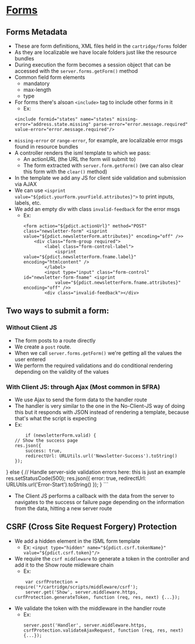 # [Forms](https://developer.salesforce.com/docs/commerce/b2c-commerce/guide/b2c-forms.html)

## Forms Metadata
- These are form definitions, XML files held in the `cartridge/forms` folder
- As they are localizable we have locale folders just like the resource bundles
- During execution the form becomes a session object that can be accessed with the `server.forms.getForm()` method
- Common field form elements
    - mandatory
    - max-length
    - type
- For forms there's alsoan `<include>` tag to include other forms in it
    - Ex:
    ```
    <include formid="states" name="states" missing-error="address.state.missing" parse-error="error.message.required" value-error="error.message.required"/>
    ```
- `missing-error` or `range-error`, for example, are localizable error msgs found in resource bundles
- A controller renders the isml template to which we pass:
    - An actionURL (the URL the form will submit to)
    - The form extracted with `server.form.getForm()` (we can also clear this form with the `clear()` method)
- In the template we add any JS for client side validation and submission via AJAX
- We can use `<isprint value="${pdict.yourForm.yourField.attributes}">` to print inputs, labels, etc.
- We add an empty div with class `invalid-feedback` for the error msgs
    - Ex:
        ```
        <form action="${pdict.actionUrl}" method="POST" class="newsletter-form" <isprint value="${pdict.newsletterForm.attributes}" encoding="off" />>
            <div class="form-group required">
                <label class="form-control-label">
                    <isprint value="${pdict.newsletterForm.fname.label}" encoding="htmlcontent" />
                </label>
                <input type="input" class="form-control" id="newsletter-form-fname" <isprint
                    value="${pdict.newsletterForm.fname.attributes}" encoding="off" />>
                <div class="invalid-feedback"></div>
        ```
## Two ways to submit a form:

### Without Client JS 
- The form posts to a route directly
- We create a `post` route.
- When we call `server.forms.getForm()` we're getting all the values the user entered
- We perform the required validations and do conditional rendering depending on the validity of the values

### With Client JS: through Ajax (Most common in SFRA)
- We use Ajax to send the form data to the handler route
- The handler is very similar to the one in the No-Client-JS way of doing this but it responds with JSON instead of rendering a template, because that's what the script is expecting
- Ex:
    ```
        if (newsletterForm.valid) {
    // Show the success page
    res.json({
        success: true,
        redirectUrl: URLUtils.url('Newsletter-Success').toString()
    });
} else {
    // Handle server-side validation errors here: this is just an example
    res.setStatusCode(500);
    res.json({
        error: true,
        redirectUrl: URLUtils.url('Error-Start').toString()
    });
}
    ```
- The Client JS performs a callback with the data from the server to navigates to the success or failure page depending on the information from the data, hitting a new server route 

## CSRF (Cross Site Request Forgery) Protection

- We add a hidden element in the ISML form template
    - Ex: `<input type="hidden" name="${pdict.csrf.tokenName}" value="${pdict.csrf.token}"/>`
- We require the `csrf middleware` to generate a token in the controller and add it to the Show route midleware chain
    - Ex: 
    ```
        var csrfProtection = require('*/cartridge/scripts/middleware/csrf');
        server.get('Show', server.middleware.https, csrfProtection.generateToken, function (req, res, next) {...});
    ```
- We validate the token with the middleware in the handler route
    - Ex: 
        ```
        server.post('Handler', server.middleware.https, csrfProtection.validateAjaxRequest, function (req, res, next) {...});    
        ```